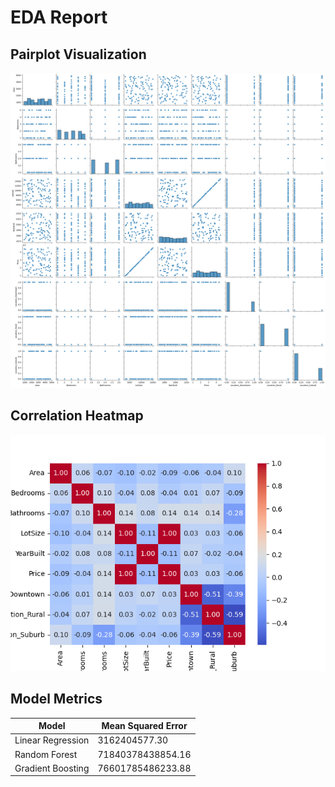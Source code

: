 # EDA Report

## Pairplot Visualization
![Pairplot](pairplot.png)

## Correlation Heatmap
![Correlation Heatmap](correlation_heatmap.png)



## Model Metrics
| Model | Mean Squared Error |
|-------|--------------------|
| Linear Regression | 3162404577.30 |
| Random Forest | 71840378438854.16 |
| Gradient Boosting | 76601785486233.88 |
